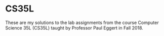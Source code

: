 # CS35L

These are my solutions to the lab assignments from the course Computer Science 35L (CS35L) taught by
Professor Paul Eggert in Fall 2018.

